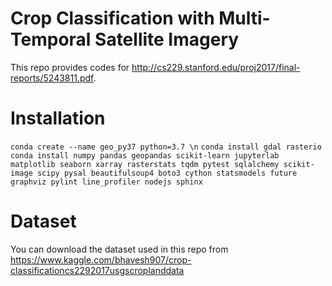 # Crop Classification with Multi-Temporal Satellite Imagery

This repo provides codes for http://cs229.stanford.edu/proj2017/final-reports/5243811.pdf.

# Installation

```conda create --name geo_py37 python=3.7 \n```
```conda install gdal rasterio``` 
```conda install numpy pandas geopandas scikit-learn jupyterlab matplotlib seaborn xarray rasterstats tqdm pytest sqlalchemy scikit-image scipy pysal beautifulsoup4 boto3 cython statsmodels future graphviz pylint line_profiler nodejs sphinx```

# Dataset
You can download the dataset used in this repo from https://www.kaggle.com/bhavesh907/crop-classificationcs2292017usgscroplanddata


